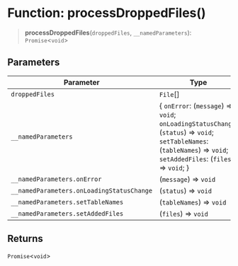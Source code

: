 # Function: processDroppedFiles()

> **processDroppedFiles**(`droppedFiles`, `__namedParameters`): `Promise`\<`void`\>

## Parameters

| Parameter | Type |
| ------ | ------ |
| `droppedFiles` | `File`[] |
| `__namedParameters` | \{ `onError`: (`message`) => `void`; `onLoadingStatusChange`: (`status`) => `void`; `setTableNames`: (`tableNames`) => `void`; `setAddedFiles`: (`files`) => `void`; \} |
| `__namedParameters.onError` | (`message`) => `void` |
| `__namedParameters.onLoadingStatusChange` | (`status`) => `void` |
| `__namedParameters.setTableNames` | (`tableNames`) => `void` |
| `__namedParameters.setAddedFiles` | (`files`) => `void` |

## Returns

`Promise`\<`void`\>
